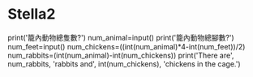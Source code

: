 # Stella2
print('籠內動物總隻數?')
num_animal=input()
print('籠內動物總腳數?')
num_feet=input()
num_chickens=((int(num_animal)*4-int(num_feet))/2)
num_rabbits=(int(num_animal)-int(num_chickens))
print('There are', num_rabbits, 'rabbits and', int(num_chickens), 'chickens in the cage.')

